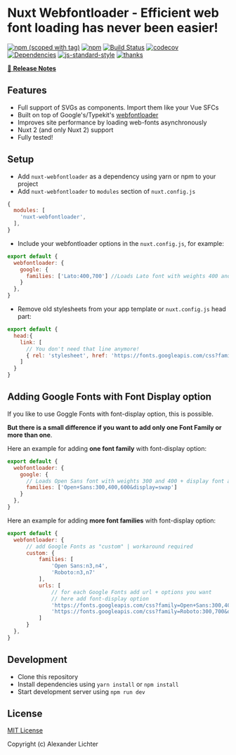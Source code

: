 # Nuxt Webfontloader - Efficient web font loading has never been easier!

[![npm (scoped with tag)](https://img.shields.io/npm/v/nuxt-webfontloader/latest.svg?style=flat-square)](https://npmjs.com/package/nuxt-webfontloader)
[![npm](https://img.shields.io/npm/dt/nuxt-webfontloader.svg?style=flat-square)](https://npmjs.com/package/nuxt-webfontloader)
[![Build Status](https://travis-ci.com/Developmint/nuxt-webfontloader.svg?branch=master)](https://travis-ci.com/Developmint/nuxt-webfontloader)
[![codecov](https://codecov.io/gh/Developmint/nuxt-webfontloader/branch/master/graph/badge.svg)](https://codecov.io/gh/Developmint/nuxt-webfontloader)
[![Dependencies](https://david-dm.org/Developmint/nuxt-webfontloader/status.svg?style=flat-square)](https://david-dm.org/Developmint/nuxt-webfontloader)
[![js-standard-style](https://img.shields.io/badge/code_style-standard-brightgreen.svg?style=flat-square)](http://standardjs.com)
 [![thanks](https://img.shields.io/badge/thanks-%E2%99%A5-ff69b4.svg)](https://thanks.lichter.io/)

>

[📖 **Release Notes**](./CHANGELOG.md)

## Features

* Full support of SVGs as components. Import them like your Vue SFCs
* Built on top of Google's/Typekit's [webfontloader](https://www.npmjs.com/package/webfontloader)
* Improves site performance by loading web-fonts asynchronously
* Nuxt 2 (and only Nuxt 2) support
* Fully tested!

## Setup

- Add `nuxt-webfontloader` as a dependency using yarn or npm to your project
- Add `nuxt-webfontloader` to `modules` section of `nuxt.config.js`

```js
{
  modules: [
    'nuxt-webfontloader',
  ],
}
```

- Include your webfontloader options in the `nuxt.config.js`, for example:

```js
export default {
  webfontloader: {
    google: {
      families: ['Lato:400,700'] //Loads Lato font with weights 400 and 700
    }
  },
}

```

- Remove old stylesheets from your app template or `nuxt.config.js` head part:

```js
export default {
  head:{
    link: [
      // You don't need that line anymore!
      { rel: 'stylesheet', href: 'https://fonts.googleapis.com/css?family=Lato:400,700' }
    ]
  }
}
```

## Adding Google Fonts with Font Display option

If you like to use Goggle Fonts with font-display option, this is possible.

**But there is a small difference if you want to add only one Font Family or more than one**.

Here an example for adding **one font family** with font-display option:

```js
export default {
  webfontloader: {
    google: {
      // Loads Open Sans font with weights 300 and 400 + display font as swap
      families: ['Open+Sans:300,400,600&display=swap']
    }
  },
}

```

Here an example for adding **more font families** with font-display option:

```js
export default {
  webfontloader: {
      // add Google Fonts as "custom" | workaround required
      custom: {
          families: [
              'Open Sans:n3,n4',
              'Roboto:n3,n7'
          ],
          urls: [
              // for each Google Fonts add url + options you want
              // here add font-display option
              'https://fonts.googleapis.com/css?family=Open+Sans:300,400&display=swap',
              'https://fonts.googleapis.com/css?family=Roboto:300,700&display=swap'
          ]
      }
  },
}
```

## Development

- Clone this repository
- Install dependencies using `yarn install` or `npm install`
- Start development server using `npm run dev`

## License

[MIT License](./LICENSE)

Copyright (c) Alexander Lichter
